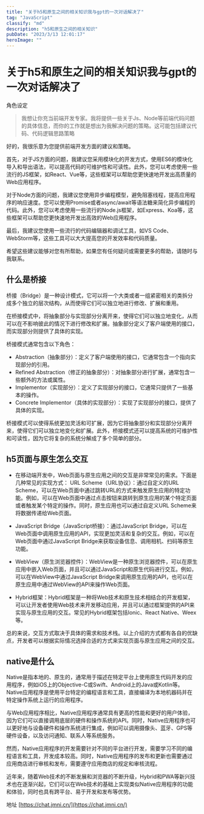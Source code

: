 ```yaml
---
title: "关于h5和原生之间的相关知识我与gpt的一次对话解决了"
tag: "JavaScript"
classify: "md"
description: "h5和原生之间的相关知识"
pubDate: "2023/3/13 12:01:17"
heroImage: ""
---
```


# 关于h5和原生之间的相关知识我与gpt的一次对话解决了

角色设定
> 我想让你充当前端开发专家。我将提供一些关于Js、Node等前端代码问题的具体信息，而你的工作就是想出为我解决问题的策略。这可能包括建议代码、代码逻辑思路策略

好的，我很乐意为您提供前端开发方面的建议和策略。

首先，对于JS方面的问题，我建议您采用模块化的开发方式，使用ES6的模块化导入和导出语法，可以提高代码的可维护性和可读性。此外，您可以考虑使用一些流行的JS框架，如React、Vue等，这些框架可以帮助您更快速地开发出高质量的Web应用程序。

对于Node方面的问题，我建议您使用异步编程模型，避免阻塞线程，提高应用程序的响应速度。您可以使用Promise或者async/await等语法糖来简化异步编程的代码。此外，您可以考虑使用一些流行的Node.js框架，如Express、Koa等，这些框架可以帮助您更快速地开发出高效的Web应用程序。

最后，我建议您使用一些流行的代码编辑器和调试工具，如VS Code、WebStorm等，这些工具可以大大提高您的开发效率和代码质量。

希望这些建议能够对您有所帮助，如果您有任何疑问或需要更多的帮助，请随时与我联系。

## 什么是桥接

桥接（Bridge）是一种设计模式，它可以将一个大类或者一组紧密相关的类拆分成多个独立的层次结构，从而使得它们可以独立地进行修改、扩展和重用。

在桥接模式中，将抽象部分与实现部分分离开来，使得它们可以独立地变化，从而可以在不影响彼此的情况下进行修改和扩展。抽象部分定义了客户端使用的接口，而实现部分则提供了具体的实现。

桥接模式通常包含以下角色：
- Abstraction（抽象部分）：定义了客户端使用的接口，它通常包含一个指向实现部分的引用。
- Refined Abstraction（修正的抽象部分）：对抽象部分进行扩展，通常包含一些额外的方法或属性。
- Implementor（实现部分）：定义了实现部分的接口，它通常只提供了一些基本的操作。
- Concrete Implementor（具体的实现部分）：实现了实现部分的接口，提供了具体的实现。

桥接模式可以使得系统更加灵活和可扩展，因为它将抽象部分和实现部分分离开来，使得它们可以独立地变化和扩展。此外，桥接模式还可以提高系统的可维护性和可读性，因为它将复杂的系统分解成了多个简单的部分。

## h5页面与原生怎么交互

- 在移动端开发中，Web页面与原生应用之间的交互是非常常见的需求。下面是几种常见的实现方式：
URL Scheme（URL协议）：通过自定义的URL Scheme，可以在Web页面中通过跳转URL的方式来触发原生应用的特定功能。例如，可以在Web页面中通过点击按钮来跳转到原生应用的某个特定页面或者触发某个特定的操作。同时，原生应用也可以通过自定义URL Scheme来将数据传递给Web页面。

- JavaScript Bridge（JavaScript桥接）：通过JavaScript Bridge，可以在Web页面中调用原生应用的API，实现更加灵活和复杂的交互。例如，可以在Web页面中通过JavaScript Bridge来获取设备信息、调用相机、扫码等原生功能。

- WebView（原生浏览器控件）：WebView是一种原生浏览器控件，可以在原生应用中嵌入Web页面，并且可以通过JavaScript和原生代码进行交互。例如，可以在WebView中通过JavaScript Bridge来调用原生应用的API，也可以在原生应用中通过WebView的API来操作Web页面。

- Hybrid框架：Hybrid框架是一种将Web技术和原生技术相结合的开发框架，可以让开发者使用Web技术来开发移动应用，并且可以通过框架提供的API来实现与原生应用的交互。常见的Hybrid框架包括Ionic、React Native、Weex等。


总的来说，交互方式取决于具体的需求和技术栈。以上介绍的方式都有各自的优缺点，开发者可以根据实际情况选择合适的方式来实现页面与原生应用之间的交互。

## native是什么

Native是指本地的、原生的，通常用于描述在特定平台上使用原生代码开发的应用程序，例如iOS上的Objective-C或Swift、Android上的Java或Kotlin等。Native应用程序是使用平台特定的编程语言和工具，直接编译为本地机器码并在特定操作系统上运行的应用程序。

与Web应用程序相比，Native应用程序通常具有更高的性能和更好的用户体验，因为它们可以直接调用底层的硬件和操作系统的API。同时，Native应用程序也可以更好地与设备硬件和操作系统进行集成，例如可以调用摄像头、蓝牙、GPS等硬件设备，以及访问通知、联系人等系统服务。

然而，Native应用程序的开发需要针对不同的平台进行开发，需要学习不同的编程语言和工具，开发成本较高。同时，Native应用程序的发布和更新也需要通过应用商店进行审核和发布，需要遵守应用商店的规定和审核流程。

近年来，随着Web技术的不断发展和浏览器的不断升级，Hybrid和PWA等新兴技术也在逐渐兴起，它们可以在Web技术的基础上实现类似Native应用程序的功能和体验，同时也具有跨平台、易于开发和发布等优势。

地址 [https://chat.jmni.cn/](https://chat.jmni.cn/)